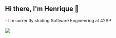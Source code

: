 ## Hi there, I'm Henrique 👋
<div style="display: inline_block">
  <div>
    <a>- I’m currently studing Software Engineering at 42SP</a><br><br>
    <img align="left" src="https://github-readme-stats.vercel.app/api/top-langs/?username=hpcavalcante&layout=compact&langs_count=7&theme=dracula"/><br><br><br><br><br><br>
  </div>
</div>


